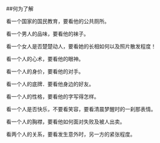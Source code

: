 ##何为了解

看一个国家的国民教育，要看他的公共厕所。 


看一个男人的品味，要看他的袜子。 

看一个女人是否楚楚动人，要看她的长相如何以及照片散发程度！ 


看一个人的心术，要看他的眼神。 

看一个人的身价，要看他的对手。 

看一个人的底牌．要看他身边的好友。 

看一个人的性格，要看他的字写得怎样。

看一个人是否快乐，不要看笑容，要看清晨梦醒时的一刹那表情。 
　　 

看一个人的胸襟，要看他如何面对失败及被人出卖。 

看两个人的关系，要看发生意外时，另一方的紧张程度。